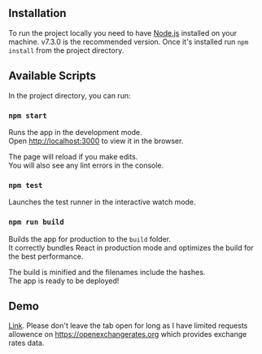 ## Installation

To run the project locally you need to have [Node.js](https://nodejs.org/en/) installed on your machine. v7.3.0 is the recommended version. Once it's installed run `npm install` from the project directory.

## Available Scripts

In the project directory, you can run:

### `npm start`

Runs the app in the development mode.<br>
Open [http://localhost:3000](http://localhost:3000) to view it in the browser.

The page will reload if you make edits.<br>
You will also see any lint errors in the console.

### `npm test`

Launches the test runner in the interactive watch mode.<br>

### `npm run build`

Builds the app for production to the `build` folder.<br>
It correctly bundles React in production mode and optimizes the build for the best performance.

The build is minified and the filenames include the hashes.<br>
The app is ready to be deployed!

## Demo

[Link](http://exchange-app.s3-website.eu-west-2.amazonaws.com/). Please don't leave the tab open for long as I have limited requests allowence on https://openexchangerates.org which provides exchange rates data.
